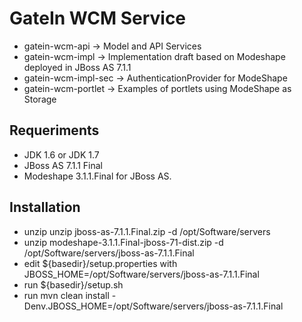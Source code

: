 GateIn WCM Service
==================

- gatein-wcm-api -> Model and API Services
- gatein-wcm-impl -> Implementation draft based on Modeshape deployed in JBoss AS 7.1.1
- gatein-wcm-impl-sec -> AuthenticationProvider for ModeShape
- gatein-wcm-portlet -> Examples of portlets using ModeShape as Storage

Requeriments
------------

- JDK 1.6 or JDK 1.7
- JBoss AS 7.1.1 Final
- Modeshape 3.1.1.Final for JBoss AS.

Installation
------------

- unzip unzip jboss-as-7.1.1.Final.zip -d /opt/Software/servers
- unzip modeshape-3.1.1.Final-jboss-71-dist.zip -d /opt/Software/servers/jboss-as-7.1.1.Final
- edit ${basedir}/setup.properties with JBOSS_HOME=/opt/Software/servers/jboss-as-7.1.1.Final
- run ${basedir}/setup.sh
- run mvn clean install -Denv.JBOSS_HOME=/opt/Software/servers/jboss-as-7.1.1.Final